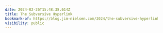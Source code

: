 ```yaml
---
date: 2024-02-26T15:48:38.614Z
title: The Subversive Hyperlink
bookmark-of: https://blog.jim-nielsen.com/2024/the-subversive-hyperlink/
visibility: public
---
```

